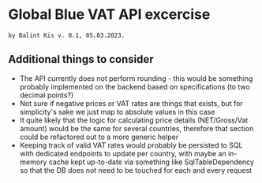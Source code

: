 Global Blue VAT API excercise<a name="TOP"></a>
===================

    by Balint Kis v. 0.1, 05.03.2023.
       

## Additional things to consider ##

* The API currently does not perform rounding - this would be something probably implemented on the backend based on specifications (to two decimal points?)
* Not sure if negative prices or VAT rates are things that exists, but for simplicity's sake we just map to absolute values in this case
* It quite likely that the logic for calculating price details (NET/Gross/Vat amount) would be the same for several countries, therefore that section could be refactored out to a more generic helper
* Keeping track of valid VAT rates would probably be persisted to SQL with dedicated endpoints to update per country, with maybe an in-memory cache kept up-to-date via something like SqlTableDependency so that the DB does not need to be touched for each and every request
